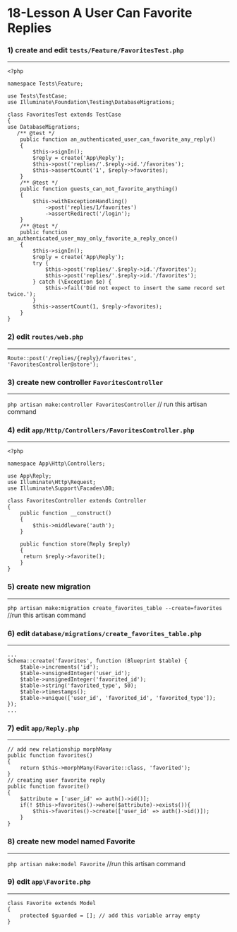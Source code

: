 18-Lesson A User Can Favorite Replies
===
### 1) create and edit `tests/Feature/FavoritesTest.php`
---
```
<?php

namespace Tests\Feature;

use Tests\TestCase;
use Illuminate\Foundation\Testing\DatabaseMigrations;

class FavoritesTest extends TestCase
{
use DatabaseMigrations;
   /** @test */
    public function an_authenticated_user_can_favorite_any_reply()
    {
        $this->signIn();
        $reply = create('App\Reply');
        $this->post('replies/'.$reply->id.'/favorites');
        $this->assertCount('1', $reply->favorites);
    }
    /** @test */
    public function guests_can_not_favorite_anything()
    {
        $this->withExceptionHandling()
            ->post('replies/1/favorites')
            ->assertRedirect('/login');
    }
    /** @test */
    public function an_authenticated_user_may_only_favorite_a_reply_once()
    {
        $this->signIn();
        $reply = create('App\Reply');
        try {
            $this->post('replies/'.$reply->id.'/favorites');
            $this->post('replies/'.$reply->id.'/favorites');
        } catch (\Exception $e) {
            $this->fail('Did not expect to insert the same record set twice.');
        }
        $this->assertCount(1, $reply->favorites);
    }
}
```
### 2) edit `routes/web.php`
---
```
Route::post('/replies/{reply}/favorites', 'FavoritesController@store');
```
### 3) create new controller `FavoritesController`
---
`php artisan make:controller FavoritesController` // run this artisan command

### 4) edit `app/Http/Controllers/FavoritesController.php`
---
```
<?php

namespace App\Http\Controllers;

use App\Reply;
use Illuminate\Http\Request;
use Illuminate\Support\Facades\DB;

class FavoritesController extends Controller
{
    public function __construct()
    {
        $this->middleware('auth');
    }

    public function store(Reply $reply)
    {
     return $reply->favorite();
    }
}
```
### 5) create new migration
---
`php artisan make:migration create_favorites_table --create=favorites` //run this artisan command

### 6) edit `database/migrations/create_favorites_table.php`
---
```
...
Schema::create('favorites', function (Blueprint $table) {
    $table->increments('id');
    $table->unsignedInteger('user_id');
    $table->unsignedInteger('favorited_id');
    $table->string('favorited_type', 50);
    $table->timestamps();
    $table->unique(['user_id', 'favorited_id', 'favorited_type']);
});
...
```
### 7) edit `app/Reply.php`
---
```
// add new relationship morphMany
public function favorites()
{
    return $this->morphMany(Favorite::class, 'favorited');
}
// creating user favorite reply
public function favorite()
{
    $attribute = ['user_id' => auth()->id()];
    if(! $this->favorites()->where($attribute)->exists()){
        $this->favorites()->create(['user_id' => auth()->id()]);
    }
}
```
### 8) create new model named Favorite
---
`php artisan make:model Favorite` //run this artisan command
### 9) edit `app\Favorite.php`
---
```
class Favorite extends Model
{
    protected $guarded = []; // add this variable array empty
}
```